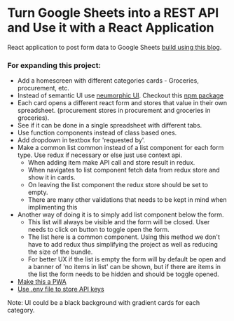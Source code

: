 # Turn Google Sheets into a REST API and Use it with a React Application

React application to post form data to Google Sheets [build using this blog](https://www.freecodecamp.org/news/react-and-googlesheets/).


### For expanding this project:
- Add a homescreen with different categories cards - Groceries, procurement, etc.
- Instead of semantic UI use [neumorphic UI](https://akaspanion.github.io/ui-neumorphism/). Checkout this [npm package](https://www.npmjs.com/package/ui-neumorphism)
- Each card opens a different react form and stores that value in their own spreadsheet. (procurement stores in procurement and groceries in groceries).
- See if it can be done in a single spreadsheet with different tabs.
- Use function components instead of class based ones.
- Add dropdown in textbox for 'requested by'.
- Make a common list common instead of a list component for each form type. Use redux if necessary or else just use context api.
	- When adding item make API call and store result in redux.
	- When navigates to list component fetch data from redux store and show it in cards.
	- On leaving the list component the redux store should be set to empty.
	- There are many other validations that needs to be kept in mind when implimenting this
- Another way of doing it is to simply add list component below the form.
	- This list will always be visible and the form will be closed. User needs to click on button to toggle open the form.
	- The list here is a common component. Using this method we don't have to add redux thus simplifying the project as well as reducing the size of the bundle.
	- For better UX if the list is empty the form will by default be open and a banner of 'no items in list' can be shown, but if there are items in the list the form needs to be hidden and should be toggle opened.
- [Make this a PWA](https://blog.reactplay.io/building-a-progressive-web-application-pwa-using-react)
- [Use .env file to store API keys](https://www.freecodecamp.org/news/gitignore-file-how-to-ignore-files-and-folders-in-git/)

Note: UI could be a black background with gradient cards for each category. 